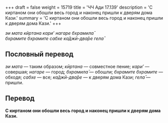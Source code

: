 +++
draft = false
weight = 15719
title = 'ЧЧ Ади 17.139'
description = 'С киртаном они обошли весь город и наконец пришли к дверям дома Кази.'
summary = 'С киртаном они обошли весь город и наконец пришли к дверям дома Кази.'
+++

_эи мата кӣртана кари’ нагаре бхрамила̄  
бхрамите бхрамите сабхе ка̄джӣ-два̄ре гела̄_

## Пословный перевод

_эи_ _мата_ — таким образом; _кӣртана_ — совместное пение; _кари’_ — совершая; _нагаре_ — город; _бхрамила̄_ — обошли; _бхрамите_ _бхрамите_ — обходя; _сабхе_ — все; _ка̄джӣ_\-_два̄ре_ — к дверям дома Кази; _гела̄_ — пришли.

## Перевод

**С киртаном они обошли весь город и наконец пришли к дверям дома Кази.**
